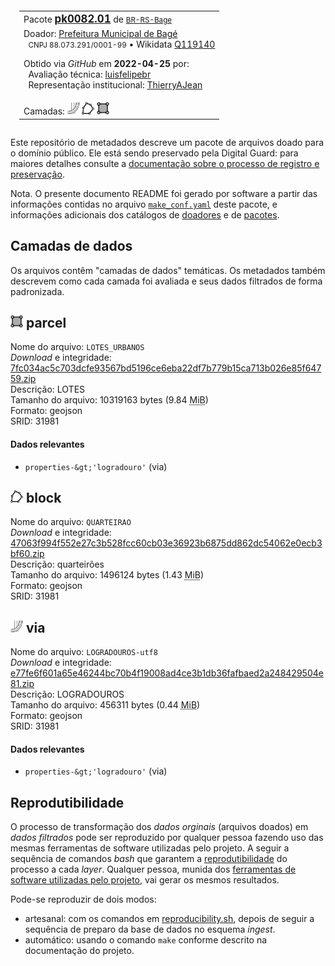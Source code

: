 <aside>
<table align="right" style="padding: 1em">
<tr><td>Pacote <a target="_git" title="link canônico para o git deste pacote" href="http://git.digital-guard.org/preserv-BR/blob/main/data/RS/Bage/_pk0082.01"><big><b>pk0082.01</b></big></a> de <small><a target="_osmcodes" title="Jurisdição" href="https://osm.codes/BR-RS-Bage">BR-RS-Bage</a></small>
</td></tr>
<tr><td>
Doador: <a rel="external" target="_doador" href="https://www.bage.rs.gov.br/">Prefeitura Municipal de Bagé</a>
<br/>&nbsp; <small>CNPJ 88.073.291/0001-99</small> • Wikidata <a rel="external" target="_doador" title="link descritor Wikidata do doador" href="https://www.wikidata.org/wiki/Q119140">Q119140</a></small><br/>

Obtido via <i>GitHub</i> em <b>2022-04-25</b> por:
<br/>&nbsp; Avaliação técnica: <a rel="external" target="_gitPerson" title="usuário Git" href="https://github.com/luisfelipebr">luisfelipebr</a>
<br/>&nbsp; Representação institucional: <a rel="external" target="_gitPerson" title="usuário Git" href="https://github.com/ThierryAJean">ThierryAJean</a><br/>
</td></tr>
<tr><td>Camadas: <a title="via" href="#-via"><img src="https://raw.githubusercontent.com/digital-guard/preserv/main/docs/assets/layerIcon-via.png" alt="via" width="20"/></a> <a title="block" href="#-block"><img src="https://raw.githubusercontent.com/digital-guard/preserv/main/docs/assets/layerIcon-block.png" alt="block" width="20"/></a> <a title="parcel" href="#-parcel"><img src="https://raw.githubusercontent.com/digital-guard/preserv/main/docs/assets/layerIcon-parcel.png" alt="parcel" width="20"/></a> </td></tr>

</table>
</aside>

<section>

Este repositório de metadados descreve um pacote de arquivos doado para o domínio público. Ele está sendo preservado pela Digital Guard: para maiores detalhes consulte a [documentação sobre o processo de registro e preservação](https://wiki.addressforall.org/doc/Documentação_Digital-guard).

Nota. O presente documento README foi gerado por software a partir das informações contidas no arquivo [`make_conf.yaml`](http://git.digital-guard.org/preserv-BR/blob/main/data/RS/Bage/_pk0082.01/make_conf.yaml) deste pacote, e informações adicionais dos catálogos de [doadores](https://git.digital-guard.org/preserv-BR/blob/main/data/donor.csv) e de [pacotes](https://git.digital-guard.org/preserv-BR/blob/main/data/donatedPack.csv).

# Camadas de dados

Os arquivos contêm "camadas de dados" temáticas. Os metadados também descrevem como cada camada foi avaliada e seus dados filtrados de forma padronizada.

## <img src="https://raw.githubusercontent.com/digital-guard/preserv/main/docs/assets/layerIcon-parcel.png" alt="parcel" width="20"/> parcel

Nome do arquivo: `LOTES_URBANOS`<br/>*Download* e integridade: [7fc034ac5c703dcfe93567bd5196ce6eba22df7b779b15ca713b026e85f64759.zip](http://dl.digital-guard.org/7fc034ac5c703dcfe93567bd5196ce6eba22df7b779b15ca713b026e85f64759.zip)<br/>Descrição: LOTES<br/>Tamanho do arquivo: 10319163 bytes (9.84 <abbr title="mebibyte">MiB</abbr>)<br/>Formato: geojson<br/>SRID: 31981

#### Dados relevantes
* `properties-&gt;'logradouro'` (via)

## <img src="https://raw.githubusercontent.com/digital-guard/preserv/main/docs/assets/layerIcon-block.png" alt="block" width="20"/> block

Nome do arquivo: `QUARTEIRAO`<br/>*Download* e integridade: [47063f994f552e27c3b528fcc60cb03e36923b6875dd862dc54062e0ecb3bf60.zip](http://dl.digital-guard.org/47063f994f552e27c3b528fcc60cb03e36923b6875dd862dc54062e0ecb3bf60.zip)<br/>Descrição: quarteirões<br/>Tamanho do arquivo: 1496124 bytes (1.43 <abbr title="mebibyte">MiB</abbr>)<br/>Formato: geojson<br/>SRID: 31981

## <img src="https://raw.githubusercontent.com/digital-guard/preserv/main/docs/assets/layerIcon-via.png" alt="via" width="20"/> via

Nome do arquivo: `LOGRADOUROS-utf8`<br/>*Download* e integridade: [e77fe6f601a65e46244bc70b4f19008ad4ce3b1db36fafbaed2a248429504e81.zip](http://dl.digital-guard.org/e77fe6f601a65e46244bc70b4f19008ad4ce3b1db36fafbaed2a248429504e81.zip)<br/>Descrição: LOGRADOUROS<br/>Tamanho do arquivo: 456311 bytes (0.44 <abbr title="mebibyte">MiB</abbr>)<br/>Formato: geojson<br/>SRID: 31981

#### Dados relevantes
* `properties-&gt;'logradouro'` (via)

</section>
<section>

# Reprodutibilidade

O processo de transformação dos *dados orginais* (arquivos doados) em *dados filtrados* pode ser reproduzido por qualquer pessoa fazendo uso das mesmas ferramentas de software utilizadas pelo projeto. A seguir a sequência de comandos *bash* que garantem a [reprodutibilidade](https://en.wikipedia.org/wiki/Reproducibility) do processo a cada *layer*. Qualquer pessoa, munida dos [ferramentas de software utilizadas pelo projeto](https://git.AddressForAll.org/suporte/blob/master/docs/pt/infra.md#ambientes-e-ferramentas-de-uso-geral), vai gerar os mesmos resultados.

Pode-se reproduzir de dois modos:
* artesanal: com os comandos em [reproducibility.sh](http://git.digital-guard.org/preserv-BR/blob/main/data/RS/Bage/_pk0082.01/reproducibility.sh), depois de seguir a sequência de preparo da base de dados no esquema *ingest*.
* automático: usando o comando `make` conforme descrito na documentação do projeto.

</section>

